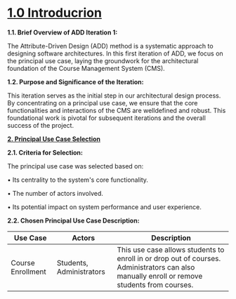 # <ins>1.0 Introducrion</ins>

__1.1. Brief Overview of ADD Iteration 1:__

The Attribute-Driven Design (ADD) method is a systematic approach to designing software architectures. In this first iteration of ADD, we focus on the principal use case, laying the groundwork for the architectural foundation of the Course Management System (CMS).

__1.2. Purpose and Significance of the Iteration:__

This iteration serves as the initial step in our architectural design process. By concentrating on a principal use case, we ensure that the core functionalities and interactions of the CMS are welldefined and robust. This foundational work is pivotal for subsequent iterations and the overall success of the project.

__<ins> 2. Principal Use Case Selection</ins>__

__2.1. Criteria for Selection:__

The principal use case was selected based on:

• Its centrality to the system's core functionality.

• The number of actors involved.

• Its potential impact on system performance and user experience.

__2.2. Chosen Principal Use Case Description:__

| Use Case  | Actors | Description |
| ------------- | ------------- | -----------|
| Course Enrollment  | Students, Administrators  | This use case allows students to enroll in or drop out of courses. Administrators can also manually enroll or remove students from courses.|
